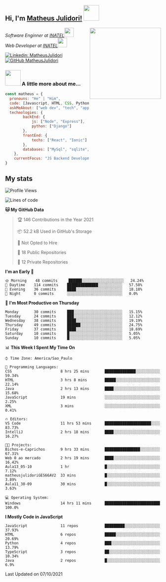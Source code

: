 <h2> Hi, I'm <a href="https://matheusjulidori.github.io" target="_blank">Matheus Julidori!</a> <img src="https://media.giphy.com/media/12oufCB0MyZ1Go/giphy.gif" width="50"></h2>
<img align='right' src="https://media.giphy.com/media/M9gbBd9nbDrOTu1Mqx/giphy.gif" width="230">
<p><em>Software Enginner at <a href="http://www.inatel.br" target="_blank">INATEL</a><img src="https://media.giphy.com/media/fYSnHlufseco8Fh93Z/giphy.gif" width="30"></br>
  Web Developer at <a href="http://www.inatel.br" target="_blank">INATEL</a><img src="https://media.giphy.com/media/WUlplcMpOCEmTGBtBW/giphy.gif" width="30"> 
</em></p>

[![Linkedin: MatheusJulidori](https://img.shields.io/badge/-MatheusJulidori-blue?style=flat-square&logo=Linkedin&logoColor=white&link=https://www.linkedin.com/in/MatheusJulidori/)](https://www.linkedin.com/in/MatheusJulidori/)
[![GitHub MatheusJulidori](https://img.shields.io/github/followers/matheusjulidori?label=follow&style=social)](https://github.com/MatheusJulidori)


### <img src="https://media.giphy.com/media/VgCDAzcKvsR6OM0uWg/giphy.gif" width="50"> A little more about me...  

```javascript
const matheus = {
  pronouns: "He" | "Him",
  code: [Javascript, HTML, CSS, Python, Java, C++, C],
  askMeAbout: ["web dev", "tech", "app dev", "games"],
  technologies: {
        backEnd: {
            js: ["Node", "Express"],
            python: ["Django"]
        },
        frontEnd: {
            techs: ["React", "Ionic"]
        },
        databases: ["MySql", "sqlite","PostgreSQL"],
    },
    currentFocus: "JS Backend Development",
}
```
<h2>My stats</h2>

<!--START_SECTION:waka-->
![Profile Views](http://img.shields.io/badge/Profile%20Views-14-blue)

![Lines of code](https://img.shields.io/badge/From%20Hello%20World%20I%27ve%20Written-497617%20lines%20of%20code-blue)

**🐱 My GitHub Data** 

> 🏆 146 Contributions in the Year 2021
 > 
> 📦 52.2 kB Used in GitHub's Storage 
 > 
> 🚫 Not Opted to Hire
 > 
> 📜 18 Public Repositories 
 > 
> 🔑 12 Private Repositories  
 > 
**I'm an Early 🐤** 

```text
🌞 Morning    48 commits     ██████░░░░░░░░░░░░░░░░░░░   24.24% 
🌆 Daytime    114 commits    ██████████████░░░░░░░░░░░   57.58% 
🌃 Evening    36 commits     ████░░░░░░░░░░░░░░░░░░░░░   18.18% 
🌙 Night      0 commits      ░░░░░░░░░░░░░░░░░░░░░░░░░   0.0%

```
📅 **I'm Most Productive on Thursday** 

```text
Monday       30 commits     ███░░░░░░░░░░░░░░░░░░░░░░   15.15% 
Tuesday      24 commits     ███░░░░░░░░░░░░░░░░░░░░░░   12.12% 
Wednesday    38 commits     ████░░░░░░░░░░░░░░░░░░░░░   19.19% 
Thursday     49 commits     ██████░░░░░░░░░░░░░░░░░░░   24.75% 
Friday       37 commits     ████░░░░░░░░░░░░░░░░░░░░░   18.69% 
Saturday     10 commits     █░░░░░░░░░░░░░░░░░░░░░░░░   5.05% 
Sunday       10 commits     █░░░░░░░░░░░░░░░░░░░░░░░░   5.05%

```


📊 **This Week I Spent My Time On** 

```text
⌚︎ Time Zone: America/Sao_Paulo

💬 Programming Languages: 
CSS                      8 hrs 25 mins       ██████████████░░░░░░░░░░░   59.34% 
HTML                     3 hrs 8 mins        █████░░░░░░░░░░░░░░░░░░░░   22.14% 
Java                     2 hrs 13 mins       ████░░░░░░░░░░░░░░░░░░░░░   15.68% 
JavaScript               19 mins             ░░░░░░░░░░░░░░░░░░░░░░░░░   2.25% 
XML                      3 mins              ░░░░░░░░░░░░░░░░░░░░░░░░░   0.41%

🔥 Editors: 
VS Code                  11 hrs 53 mins      █████████████████████░░░░   83.73% 
IntelliJ                 2 hrs 18 mins       ████░░░░░░░░░░░░░░░░░░░░░   16.27%

🐱‍💻 Projects: 
Bichos-e-Caprichos       9 hrs 33 mins       ████████████████░░░░░░░░░   67.31% 
Web 0 ao mercado         2 hrs 19 mins       ████░░░░░░░░░░░░░░░░░░░░░   16.42% 
Aula13_05-10             1 hr                █░░░░░░░░░░░░░░░░░░░░░░░░   7.12% 
matheusjulidoriGES66AV2  33 mins             █░░░░░░░░░░░░░░░░░░░░░░░░   3.89% 
Aula11_30-09             30 mins             █░░░░░░░░░░░░░░░░░░░░░░░░   3.63%

💻 Operating System: 
Windows                  14 hrs 11 mins      █████████████████████████   100.0%

```

**I Mostly Code in JavaScript** 

```text
JavaScript               11 repos            █████████░░░░░░░░░░░░░░░░   37.93% 
HTML                     6 repos             █████░░░░░░░░░░░░░░░░░░░░   20.69% 
Python                   4 repos             ███░░░░░░░░░░░░░░░░░░░░░░   13.79% 
TypeScript               3 repos             ██░░░░░░░░░░░░░░░░░░░░░░░   10.34% 
Java                     2 repos             █░░░░░░░░░░░░░░░░░░░░░░░░   6.9%

```



 Last Updated on 07/10/2021
<!--END_SECTION:waka-->
